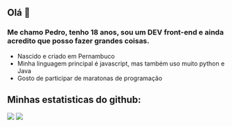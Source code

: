 ## Olá 👋

### Me chamo Pedro, tenho 18 anos, sou um DEV front-end e ainda acredito que posso fazer grandes coisas.


- Nascido e criado em Pernambuco
- Minha linguagem principal é javascript, mas também uso muito python e Java
- Gosto de participar de maratonas de programação

## Minhas estatisticas do github:
<img aling="left" src="https://github-readme-stats.vercel.app/api?username=PedroSouza157998&show_icons=true&hide_border=true&count_private=true"/>

<img aling="left" src="https://github-readme-stats.vercel.app/api/top-langs/?username=PedroSouza157998&&langs_count=8&count_private=true&layout=compact&hide=Jupyter%20Notebook"/>
